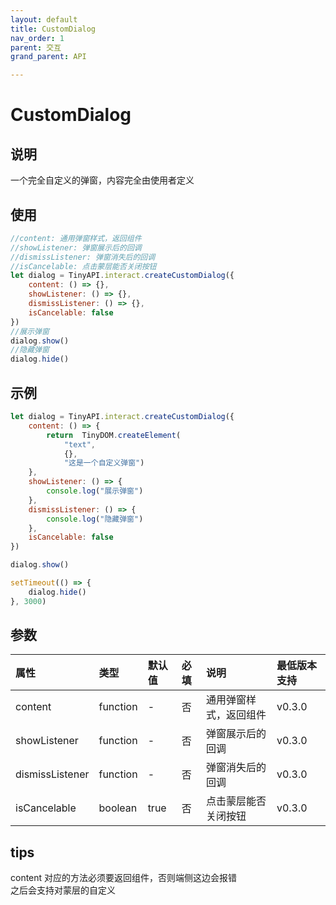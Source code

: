 ```yaml
---
layout: default
title: CustomDialog
nav_order: 1
parent: 交互
grand_parent: API

---
```


# CustomDialog

## 说明

一个完全自定义的弹窗，内容完全由使用者定义

## 使用

```javascript
//content: 通用弹窗样式，返回组件
//showListener: 弹窗展示后的回调
//dismissListener: 弹窗消失后的回调
//isCancelable: 点击蒙层能否关闭按钮
let dialog = TinyAPI.interact.createCustomDialog({
    content: () => {},
    showListener: () => {},
    dismissListener: () => {},
    isCancelable: false
})
//展示弹窗
dialog.show()
//隐藏弹窗
dialog.hide()
```

## 示例

```javascript
let dialog = TinyAPI.interact.createCustomDialog({
    content: () => {
        return 	TinyDOM.createElement(
            "text",
            {},
            "这是一个自定义弹窗")
    },
    showListener: () => {
        console.log("展示弹窗")
    },
    dismissListener: () => {
        console.log("隐藏弹窗")
    },
    isCancelable: false
})

dialog.show()

setTimeout(() => {
    dialog.hide()
}, 3000)
```

## 参数

| 属性 | 类型 | 默认值  | 必填  | 说明 | 最低版本支持 |
|:----|:----|:-----|:----|:----|:-----------|
| content | function | -    | 否   | 通用弹窗样式，返回组件 | v0.3.0 |
| showListener | function | -    | 否   | 弹窗展示后的回调 | v0.3.0 |
| dismissListener | function | -    | 否   | 弹窗消失后的回调 | v0.3.0 |
| isCancelable | boolean | true | 否   | 点击蒙层能否关闭按钮 | v0.3.0 |

## tips

content 对应的方法必须要返回组件，否则端侧这边会报错  
之后会支持对蒙层的自定义 